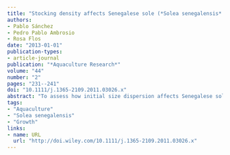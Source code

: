 ```yaml
---
title: "Stocking density affects Senegalese sole (*Solea senegalensis* , Kaup) growth independently of size dispersion, evaluated using an individual photo-identification technique"
authors:
- Pablo Sánchez
- Pedro Pablo Ambrosio
- Rosa Flos
date: "2013-01-01"
publication-types:
- article-journal
publication: "*Aquaculture Research*"
volume: "44"
number: "2"
pages: "231--241"
doi: "10.1111/j.1365-2109.2011.03026.x"
abstract: "To assess how initial size dispersion affects Senegalese sole (*Solea senegalensis*, Kaup) growth, 128 fish were stocked either under homogeneous (HOM) or heterogeneous (HET) initial size dispersion (standard length, CV 11.8% and 29.7% respectively), and also under low (LD) and high (HD) stocking density (60% and 180% of bottom occupation). After 105 days, growth parameters, evaluated at an individual level using linear mixed-effects models, were not significantly affected by initial size dispersion, LD fish growing significantly faster than HD fish. Variance of individual growth rate distributions of weight and standard length were lowest for LD-HOM fish, indicating the most regular growth, and highest for LD-HET. The diminution of the coefficient of variation along time in HET groups (between 13% and 15.4% for weight, and between 4.3% and 5.8% for standard length), and its slight decrease in the HOM groups (between 1% and 3% for both parameters), is consistent with the absence of strong competition between individuals."
tags:
- "Aquaculture"
- "Solea senegalensis"
- "Growth"
links:
- name: URL
  url: "http://doi.wiley.com/10.1111/j.1365-2109.2011.03026.x"
---
```

